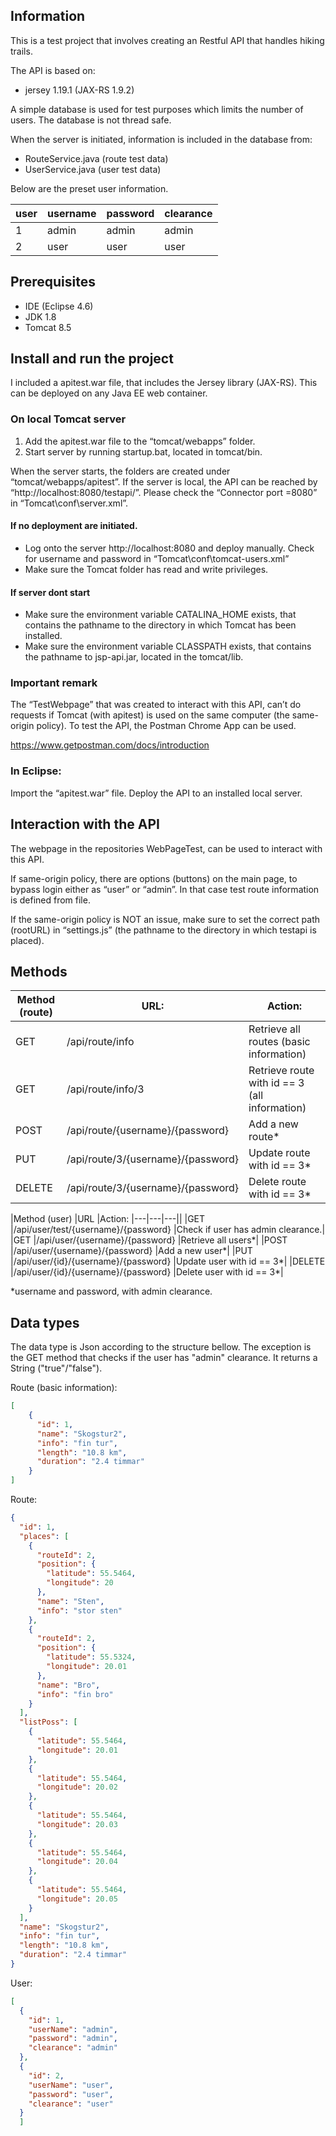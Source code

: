 ## Information
This is a test project that involves creating an Restful API that handles hiking trails.

The API is based on:
* jersey 1.19.1 (JAX-RS 1.9.2)

A simple database is used for test purposes which limits the number of users. 
The database is not thread safe. 

When the server is initiated, information is included in the database from:
* RouteService.java (route test data)
* UserService.java (user test data)

Below are the preset user information.

|user| username  | password  | clearance  |
|---|---|---|---|
|1| admin	| admin | admin |
|2| user	| user | user |

## Prerequisites
* IDE (Eclipse 4.6)
* JDK 1.8
* Tomcat 8.5

## Install and run the project
I included a apitest.war file, that includes the Jersey library (JAX-RS). This can be deployed on any Java EE web container.

### On local Tomcat server
1. Add the apitest.war file to the “tomcat/webapps” folder. 
2. Start server by running startup.bat, located in tomcat/bin.

When the server starts, the folders are created under “tomcat/webapps/apitest”. If the server is local, the API can be reached by “http://localhost:8080/testapi/”. Please check the “Connector port =8080” in “Tomcat\conf\server.xml”.

#### If no deployment are initiated.
* Log onto the server http://localhost:8080 and deploy manually. Check for username and password in “Tomcat\conf\tomcat-users.xml”
* Make sure the Tomcat folder has read and write privileges.

#### If server dont start
* Make sure the environment variable CATALINA_HOME exists, that contains the pathname to the directory in which Tomcat has been installed.
* Make sure the environment variable CLASSPATH exists, that contains the pathname to jsp-api.jar, located in the tomcat/lib.

### Important remark

The “TestWebpage” that was created to interact with this API, can’t do requests if Tomcat (with apitest) is used on the same computer (the same-origin policy). To test the API, the Postman Chrome App can be used. 

https://www.getpostman.com/docs/introduction

### In Eclipse:
Import the “apitest.war” file. Deploy the API to an installed local server.

## Interaction with the API
The webpage in the repositories WebPageTest, can be used to interact with this API.

If same-origin policy, there are options (buttons) on the main page, to bypass login either as “user” or “admin”. In that case test route information is defined from file.

If the same-origin policy is NOT an issue, make sure to set the correct path (rootURL) in “settings.js” (the pathname to the directory in which testapi is placed).


## Methods
|Method  (route)| 	URL: 	|					Action:	|
|---|---|---|
|GET			|/api/route/info					|Retrieve all routes (basic information) |
|GET 			|/api/route/info/3 				|Retrieve route with id == 3 (all information)|
|POST			|/api/route/{username}/{password}		|Add a new route*|
|PUT 			|/api/route/3/{username}/{password}		|Update route with id == 3*|
|DELETE 			|/api/route/3/{username}/{password}		|Delete route with id == 3*|

|Method (user) 		|URL 						|Action:
|---|---|---||
|GET			|/api/user/test/{username}/{password}		|Check if user has admin clearance.|		
|GET			|/api/user/{username}/{password}			|Retrieve all users*|
|POST			|/api/user/{username}/{password}			|Add a new user*|
|PUT 			|/api/user/{id}/{username}/{password}		|Update user with id == 3*|
|DELETE 			|/api/user/{id}/{username}/{password}		|Delete user with id == 3*|

*username and password, with admin clearance.
	
## Data types
The data type is Json according to the structure bellow. 
The exception is the GET method that checks if the user has "admin" clearance. It returns 
a String ("true"/"false").

Route (basic information):
```json
[
	{
	  "id": 1,
	  "name": "Skogstur2",
	  "info": "fin tur",
	  "length": "10.8 km",
	  "duration": "2.4 timmar"
	}
]
```
Route:
```json
{
  "id": 1,
  "places": [
    {
      "routeId": 2,
      "position": {
        "latitude": 55.5464,
        "longitude": 20
      },
      "name": "Sten",
      "info": "stor sten"
    },
    {
      "routeId": 2,
      "position": {
        "latitude": 55.5324,
        "longitude": 20.01
      },
      "name": "Bro",
      "info": "fin bro"
    }
  ],
  "listPoss": [
    {
      "latitude": 55.5464,
      "longitude": 20.01
    },
    {
      "latitude": 55.5464,
      "longitude": 20.02
    },
    {
      "latitude": 55.5464,
      "longitude": 20.03
    },
    {
      "latitude": 55.5464,
      "longitude": 20.04
    },
    {
      "latitude": 55.5464,
      "longitude": 20.05
    }
  ],
  "name": "Skogstur2",
  "info": "fin tur",
  "length": "10.8 km",
  "duration": "2.4 timmar"
}
```
User:
```json
[
  {
    "id": 1,
    "userName": "admin",
    "password": "admin",
    "clearance": "admin"
  },
  {
    "id": 2,
    "userName": "user",
    "password": "user",
    "clearance": "user"
  }
  ]
  ```
